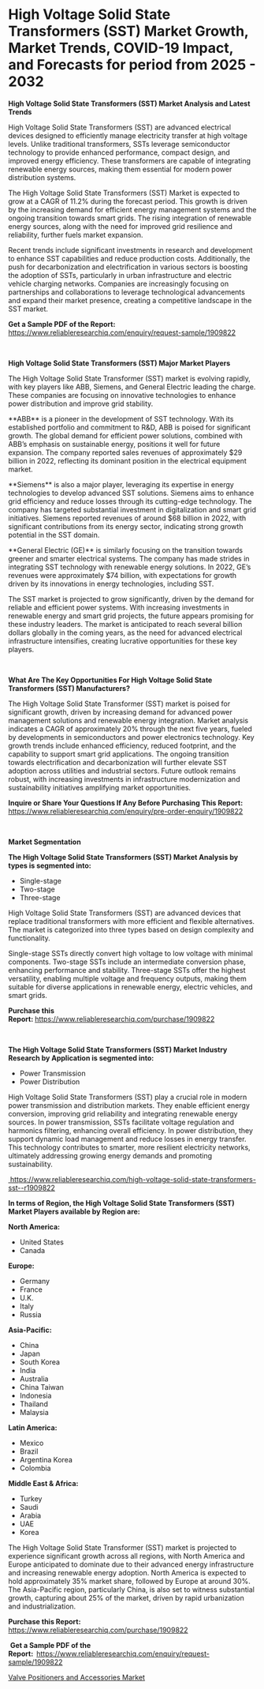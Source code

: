 <p><h1>High Voltage Solid State Transformers (SST) Market Growth, Market Trends, COVID-19 Impact, and Forecasts for period from 2025 - 2032</h1></p><p><strong>High Voltage Solid State Transformers (SST) Market Analysis and Latest Trends</strong></p>
<p><p>High Voltage Solid State Transformers (SST) are advanced electrical devices designed to efficiently manage electricity transfer at high voltage levels. Unlike traditional transformers, SSTs leverage semiconductor technology to provide enhanced performance, compact design, and improved energy efficiency. These transformers are capable of integrating renewable energy sources, making them essential for modern power distribution systems.</p><p>The High Voltage Solid State Transformers (SST) Market is expected to grow at a CAGR of 11.2% during the forecast period. This growth is driven by the increasing demand for efficient energy management systems and the ongoing transition towards smart grids. The rising integration of renewable energy sources, along with the need for improved grid resilience and reliability, further fuels market expansion. </p><p>Recent trends include significant investments in research and development to enhance SST capabilities and reduce production costs. Additionally, the push for decarbonization and electrification in various sectors is boosting the adoption of SSTs, particularly in urban infrastructure and electric vehicle charging networks. Companies are increasingly focusing on partnerships and collaborations to leverage technological advancements and expand their market presence, creating a competitive landscape in the SST market.</p></p>
<p><strong>Get a Sample PDF of the Report:&nbsp;</strong> <a href="https://www.reliableresearchiq.com/enquiry/request-sample/1909822?utm_campaign=2788&utm_medium=2&utm_source=Github&utm_content=ia&utm_term=01032025&utm_id=high-voltage-solid-state-transformers-sst">https://www.reliableresearchiq.com/enquiry/request-sample/1909822</a></p>
<p>&nbsp;</p>
<p><strong>High Voltage Solid State Transformers (SST) Major Market Players</strong></p>
<p><p>The High Voltage Solid State Transformer (SST) market is evolving rapidly, with key players like ABB, Siemens, and General Electric leading the charge. These companies are focusing on innovative technologies to enhance power distribution and improve grid stability.</p><p>**ABB** is a pioneer in the development of SST technology. With its established portfolio and commitment to R&D, ABB is poised for significant growth. The global demand for efficient power solutions, combined with ABB’s emphasis on sustainable energy, positions it well for future expansion. The company reported sales revenues of approximately $29 billion in 2022, reflecting its dominant position in the electrical equipment market.</p><p>**Siemens** is also a major player, leveraging its expertise in energy technologies to develop advanced SST solutions. Siemens aims to enhance grid efficiency and reduce losses through its cutting-edge technology. The company has targeted substantial investment in digitalization and smart grid initiatives. Siemens reported revenues of around $68 billion in 2022, with significant contributions from its energy sector, indicating strong growth potential in the SST domain.</p><p>**General Electric (GE)** is similarly focusing on the transition towards greener and smarter electrical systems. The company has made strides in integrating SST technology with renewable energy solutions. In 2022, GE’s revenues were approximately $74 billion, with expectations for growth driven by its innovations in energy technologies, including SST.</p><p>The SST market is projected to grow significantly, driven by the demand for reliable and efficient power systems. With increasing investments in renewable energy and smart grid projects, the future appears promising for these industry leaders. The market is anticipated to reach several billion dollars globally in the coming years, as the need for advanced electrical infrastructure intensifies, creating lucrative opportunities for these key players.</p></p>
<p>&nbsp;</p>
<p><strong>What Are The Key Opportunities For High Voltage Solid State Transformers (SST) Manufacturers?</strong></p>
<p><p>The High Voltage Solid State Transformer (SST) market is poised for significant growth, driven by increasing demand for advanced power management solutions and renewable energy integration. Market analysis indicates a CAGR of approximately 20% through the next five years, fueled by developments in semiconductors and power electronics technology. Key growth trends include enhanced efficiency, reduced footprint, and the capability to support smart grid applications. The ongoing transition towards electrification and decarbonization will further elevate SST adoption across utilities and industrial sectors. Future outlook remains robust, with increasing investments in infrastructure modernization and sustainability initiatives amplifying market opportunities.</p></p>
<p><strong>Inquire or Share Your Questions If Any Before Purchasing This Report:</strong> <a href="https://www.reliableresearchiq.com/enquiry/pre-order-enquiry/1909822?utm_campaign=2788&utm_medium=2&utm_source=Github&utm_content=ia&utm_term=01032025&utm_id=high-voltage-solid-state-transformers-sst">https://www.reliableresearchiq.com/enquiry/pre-order-enquiry/1909822</a></p>
<p>&nbsp;</p>
<p><strong>Market Segmentation</strong></p>
<p><strong>The High Voltage Solid State Transformers (SST) Market Analysis by types is segmented into:</strong></p>
<p><ul><li>Single-stage</li><li>Two-stage</li><li>Three-stage</li></ul></p>
<p><p>High Voltage Solid State Transformers (SST) are advanced devices that replace traditional transformers with more efficient and flexible alternatives. The market is categorized into three types based on design complexity and functionality. </p><p>Single-stage SSTs directly convert high voltage to low voltage with minimal components. Two-stage SSTs include an intermediate conversion phase, enhancing performance and stability. Three-stage SSTs offer the highest versatility, enabling multiple voltage and frequency outputs, making them suitable for diverse applications in renewable energy, electric vehicles, and smart grids.</p></p>
<p><strong>Purchase this Report:&nbsp;</strong><a href="https://www.reliableresearchiq.com/purchase/1909822?utm_campaign=2788&utm_medium=2&utm_source=Github&utm_content=ia&utm_term=01032025&utm_id=high-voltage-solid-state-transformers-sst">https://www.reliableresearchiq.com/purchase/1909822</a></p>
<p>&nbsp;</p>
<p><strong>The High Voltage Solid State Transformers (SST) Market Industry Research by Application is segmented into:</strong></p>
<p><ul><li>Power Transmission</li><li>Power Distribution</li></ul></p>
<p><p>High Voltage Solid State Transformers (SST) play a crucial role in modern power transmission and distribution markets. They enable efficient energy conversion, improving grid reliability and integrating renewable energy sources. In power transmission, SSTs facilitate voltage regulation and harmonics filtering, enhancing overall efficiency. In power distribution, they support dynamic load management and reduce losses in energy transfer. This technology contributes to smarter, more resilient electricity networks, ultimately addressing growing energy demands and promoting sustainability.</p></p>
<p><a href="https://www.reliableresearchiq.com/high-voltage-solid-state-transformers-sst--r1909822?utm_campaign=2788&utm_medium=2&utm_source=Github&utm_content=ia&utm_term=01032025&utm_id=high-voltage-solid-state-transformers-sst">&nbsp;https://www.reliableresearchiq.com/high-voltage-solid-state-transformers-sst--r1909822</a></p>
<p><strong>In terms of Region, the High Voltage Solid State Transformers (SST) Market Players available by Region are:</strong></p>
<p>
    <p> <strong> North America: </strong>
        <ul>
            <li>United States</li>
            <li>Canada</li>
        </ul>
        </p> 
    <p> <strong> Europe: </strong>
        <ul>
            <li>Germany</li>
            <li>France</li>
            <li>U.K.</li>
            <li>Italy</li>
            <li>Russia</li>
        </ul>
        </p> 
    <p> <strong> Asia-Pacific: </strong>
        <ul>
            <li>China</li>
            <li>Japan</li>
            <li>South Korea</li>
            <li>India</li>
            <li>Australia</li>
            <li>China Taiwan</li>
            <li>Indonesia</li>
            <li>Thailand</li>
            <li>Malaysia</li>
        </ul>
        </p> 
    <p> <strong> Latin America: </strong>
        <ul>
            <li>Mexico</li>
            <li>Brazil</li>
            <li>Argentina Korea</li>
            <li>Colombia</li>
        </ul>
        </p> 
    <p> <strong> Middle East & Africa: </strong>
        <ul>
            <li>Turkey</li>
            <li>Saudi</li>
            <li>Arabia</li>
            <li>UAE</li>
            <li>Korea</li>
        </ul>
    </p>
    </p>
<p><p>The High Voltage Solid State Transformer (SST) market is projected to experience significant growth across all regions, with North America and Europe anticipated to dominate due to their advanced energy infrastructure and increasing renewable energy adoption. North America is expected to hold approximately 35% market share, followed by Europe at around 30%. The Asia-Pacific region, particularly China, is also set to witness substantial growth, capturing about 25% of the market, driven by rapid urbanization and industrialization.</p></p>
<p><strong>Purchase this Report: </strong><a href="https://www.reliableresearchiq.com/purchase/1909822?utm_campaign=2788&utm_medium=2&utm_source=Github&utm_content=ia&utm_term=01032025&utm_id=high-voltage-solid-state-transformers-sst">https://www.reliableresearchiq.com/purchase/1909822</a></p>
<p>&nbsp;<strong>Get a Sample PDF of the Report:&nbsp;&nbsp;</strong><a href="https://www.reliableresearchiq.com/enquiry/request-sample/1909822?utm_campaign=2788&utm_medium=2&utm_source=Github&utm_content=ia&utm_term=01032025&utm_id=high-voltage-solid-state-transformers-sst">https://www.reliableresearchiq.com/enquiry/request-sample/1909822</a></p>
<p><strong></strong></p>
<p><p><a href="https://github.com/tumacaakesha78/Market-Research-Report-List-1/blob/main/valve-positioners-and-accessories-market.md?utm_campaign=2788&utm_medium=2&utm_source=Github&utm_content=ia&utm_term=01032025&utm_id=high-voltage-solid-state-transformers-sst">Valve Positioners and Accessories Market</a></p></p>